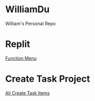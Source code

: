 # WilliamDu
William's Personal Repo

# Replit
[Function Menu](https://replit.com/@WilliamDu6/CSP#main.py)

# Create Task Project
[All Create Task Items](https://github.com/NoahJ214/Team-Aaiaa-Project-Tri-2/wiki/William-Du-Evaluation-of-Create-Task-Project)
